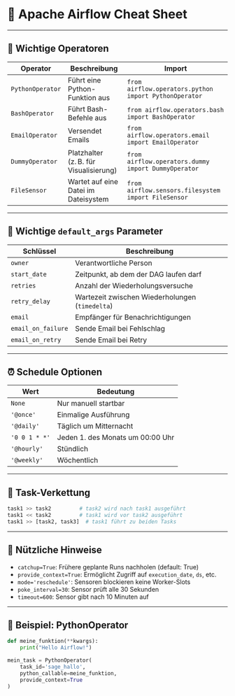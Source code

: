 # 📘 Apache Airflow Cheat Sheet

---

## 🧰 Wichtige Operatoren

| Operator         | Beschreibung                         | Import                                                  |
|------------------|--------------------------------------|---------------------------------------------------------|
| `PythonOperator` | Führt eine Python-Funktion aus        | `from airflow.operators.python import PythonOperator`   |
| `BashOperator`   | Führt Bash-Befehle aus                | `from airflow.operators.bash import BashOperator`       |
| `EmailOperator`  | Versendet Emails                      | `from airflow.operators.email import EmailOperator`     |
| `DummyOperator`  | Platzhalter (z. B. für Visualisierung)| `from airflow.operators.dummy import DummyOperator`     |
| `FileSensor`     | Wartet auf eine Datei im Dateisystem  | `from airflow.sensors.filesystem import FileSensor`     |

---

## 🔁 Wichtige `default_args` Parameter

| Schlüssel           | Beschreibung                                    |
|---------------------|--------------------------------------------------|
| `owner`             | Verantwortliche Person                          |
| `start_date`        | Zeitpunkt, ab dem der DAG laufen darf           |
| `retries`           | Anzahl der Wiederholungsversuche                |
| `retry_delay`       | Wartezeit zwischen Wiederholungen (`timedelta`) |
| `email`             | Empfänger für Benachrichtigungen                |
| `email_on_failure`  | Sende Email bei Fehlschlag                      |
| `email_on_retry`    | Sende Email bei Retry                           |

---

## ⏰ Schedule Optionen

| Wert             | Bedeutung                                |
|------------------|-------------------------------------------|
| `None`           | Nur manuell startbar                     |
| `'@once'`        | Einmalige Ausführung                     |
| `'@daily'`       | Täglich um Mitternacht                   |
| `'0 0 1 * *'`    | Jeden 1. des Monats um 00:00 Uhr         |
| `'@hourly'`      | Stündlich                                |
| `'@weekly'`      | Wöchentlich                              |

---

## 🔗 Task-Verkettung

```python
task1 >> task2         # task2 wird nach task1 ausgeführt
task1 << task2         # task1 wird vor task2 ausgeführt
task1 >> [task2, task3]  # task1 führt zu beiden Tasks
```

---

## 🧪 Nützliche Hinweise

- `catchup=True`: Frühere geplante Runs nachholen (default: True)
- `provide_context=True`: Ermöglicht Zugriff auf `execution_date`, `ds`, etc.
- `mode='reschedule'`: Sensoren blockieren keine Worker-Slots
- `poke_interval=30`: Sensor prüft alle 30 Sekunden
- `timeout=600`: Sensor gibt nach 10 Minuten auf

---

## 🔧 Beispiel: PythonOperator

```python
def meine_funktion(**kwargs):
    print("Hello Airflow!")

mein_task = PythonOperator(
    task_id='sage_hallo',
    python_callable=meine_funktion,
    provide_context=True
)
```